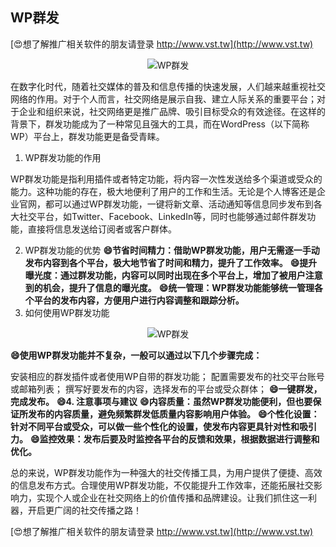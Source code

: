 ## **WP群发**

[😍想了解推广相关软件的朋友请登录 http://www.vst.tw](http://www.vst.tw)

 <center><img src="https://vst.tw/MP4/tuiguang/png/7.png" alt="WP群发"></center>

在数字化时代，随着社交媒体的普及和信息传播的快速发展，人们越来越重视社交网络的作用。对于个人而言，社交网络是展示自我、建立人际关系的重要平台；对于企业和组织来说，社交网络更是推广品牌、吸引目标受众的有效途径。在这样的背景下，群发功能成为了一种常见且强大的工具，而在WordPress（以下简称WP）平台上，群发功能更是备受青睐。

1. WP群发功能的作用

WP群发功能是指利用插件或者特定功能，将内容一次性发送给多个渠道或受众的能力。这种功能的存在，极大地便利了用户的工作和生活。无论是个人博客还是企业官网，都可以通过WP群发功能，一键将新文章、活动通知等信息同步发布到各大社交平台，如Twitter、Facebook、LinkedIn等，同时也能够通过邮件群发功能，直接将信息发送给订阅者或客户群体。

2. WP群发功能的优势
**😄节省时间精力：借助WP群发功能，用户无需逐一手动发布内容到各个平台，极大地节省了时间和精力，提升了工作效率。**
**😄提升曝光度：通过群发功能，内容可以同时出现在多个平台上，增加了被用户注意到的机会，提升了信息的曝光度。**
**😄统一管理：WP群发功能能够统一管理各个平台的发布内容，方便用户进行内容调整和跟踪分析。**
3. 如何使用WP群发功能

 <center><img src="https://vst.tw/MP4/tuiguang/png/3.png" alt="WP群发"></center>

**😄使用WP群发功能并不复杂，一般可以通过以下几个步骤完成：**

安装相应的群发插件或者使用WP自带的群发功能；
配置需要发布的社交平台账号或邮箱列表；
撰写好要发布的内容，选择发布的平台或受众群体；
**😄一键群发，完成发布。**
**😄4. 注意事项与建议**
**😄内容质量：虽然WP群发功能便利，但也要保证所发布的内容质量，避免频繁群发低质量内容影响用户体验。**
**😄个性化设置：针对不同平台或受众，可以做一些个性化的设置，使发布内容更具针对性和吸引力。**
**😄监控效果：发布后要及时监控各平台的反馈和效果，根据数据进行调整和优化。**

总的来说，WP群发功能作为一种强大的社交传播工具，为用户提供了便捷、高效的信息发布方式。合理使用WP群发功能，不仅能提升工作效率，还能拓展社交影响力，实现个人或企业在社交网络上的价值传播和品牌建设。让我们抓住这一利器，开启更广阔的社交传播之路！

[😍想了解推广相关软件的朋友请登录 http://www.vst.tw](http://www.vst.tw)



